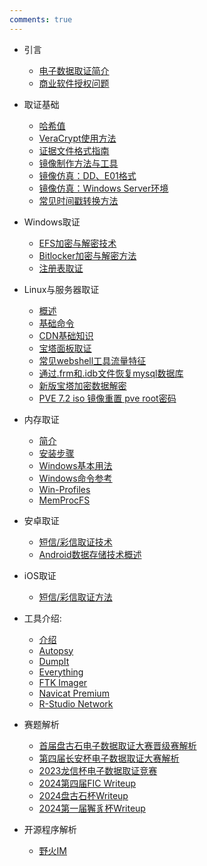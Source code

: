```yaml
---
comments: true
---
```


- 引言
    - [电子数据取证简介](./index/yr.md)
    - [商业软件授权问题](./index/sq.md)
- 取证基础
    - [哈希值](./base/hash.md)
    - [VeraCrypt使用方法](./base/veracrypt.md)
    - [证据文件格式指南](./base/gs.md)
    - [镜像制作方法与工具](./base/zz.md)
    - [镜像仿真：DD、E01格式](./base/dd.md)
    - [镜像仿真：Windows Server环境](./base/win.md)
    - [常见时间戳转换方法](./base/time.md)
- Windows取证
    - [EFS加密与解密技术](./windows/efs.md)
    - [Bitlocker加密与解密方法](./windows/bitlocker.md)
    - [注册表取证](./windows/zc.md)

- Linux与服务器取证
    - [概述](./linux/intr.md)
    - [基础命令](./linux/basecommand.md)
    - [CDN基础知识](./linux/cdn.md)
    - [宝塔面板取证](./linux/bt.md)
    - [常见webshell工具流量特征](./linux/webshell.md)
    - [通过.frm和.idb文件恢复mysql数据库](./linux/sql.md)
    - [新版宝塔加密数据解密](./linux/newbt.md)
    - [PVE 7.2 iso 镜像重置 pve root密码](./linux/pvere.md)

- 内存取证
    - [简介](./volatility/js.md)
    - [安装步骤](./volatility/install.md)
    - [Windows基本用法](./volatility/Windowsbase.md)
    - [Windows命令参考](./volatility/Windowscmd.md)
    - [Win-Profiles](./volatility/profile.md)
    - [MemProcFS](./volatility/MemProcFS.md)

- 安卓取证
    - [短信/彩信取证技术](./android/sms.md)
    - [Android数据存储技术概述](./android/data.md)

- iOS取证
    - [短信/彩信取证方法](./iOS/sms.md)

- 工具介绍:
    - [介绍](./tools/index.md)
    - [Autopsy](./tools/autopsy.md)
    - [DumpIt](./tools/dumpit.md)
    - [Everything](./tools/everything.md)
    - [FTK Imager](./tools/ftkimager.md)
    - [Navicat Premium](./tools/navicat.md)
    - [R-Studio Network](./tools/rstudio.md)

- 赛题解析
    - [首届盘古石电子数据取证大赛晋级赛解析](./writeup/2023pgs.md)
    - [第四届长安杯电子数据取证大赛解析](./writeup/2022changancup.md)
    - [2023龙信杯电子数据取证竞赛](./writeup/2023lxb.md)
    - [2024第四届FIC Writeup](./writeup/2024fic.md)
    - [2024盘古石杯Writeup](./writeup/2024pgs.md)
    - [2024第一届獬豸杯Writeup](./writeup/2024xzb.md)
	
- 开源程序解析
	- [野火IM](./open/yhim.md)
